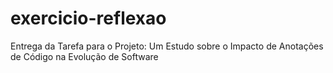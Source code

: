 # exercicio-reflexao
Entrega da Tarefa para o Projeto: Um Estudo sobre o Impacto de Anotações de Código na Evolução de Software

